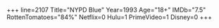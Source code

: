 +++
line=2107
Title="NYPD Blue"
Year=1993
Age="18+"
IMDb="7.5"
RottenTomatoes="84%"
Netflix=0
Hulu=1
PrimeVideo=1
Disney=0
+++

